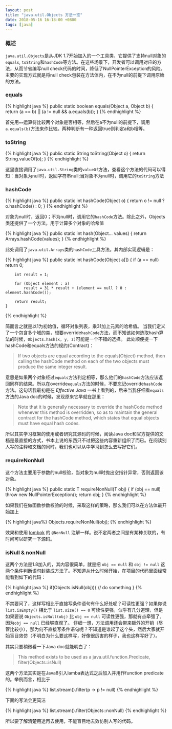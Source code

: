 ```yaml
---
layout: post
title: "java.util.Objects 方法一览"
date: 2018-05-16 16:18:00 +0800
tags: [java]
---
```


### 概述

`java.util.Objects`是从JDK 1.7开始加入的一个工具类，它提供了支持null对象的`equals`, `toString`和`hashCode`等方法。在这些场景下，开发者可以调用对应的方法，从而节省编写null check代码的时间，降低了NullPointerException的风险。主要的实现方式就是将null check包装在方法体内，在不为null的前提下调用原始的方法。

### equals

{% highlight java %}
    public static boolean equals(Object a, Object b) {
        return (a == b) || (a != null && a.equals(b));
    }
{% endhighlight %}

首先用`==`运算符比较两个对象是否相等，然后在a不为null的前提下，调用`a.equals(b)`方法来作比较。两种判断有一种返回true则判定a和b相等。

### toString

{% highlight java %}
    public static String toString(Object o) {
        return String.valueOf(o);
    }
{% endhighlight %}

这里直接调用了`java.util.String`类的`valueOf`方法，查看这个方法的代码可以得知：当对象为null时，返回字符串null;当对象不为null时，调用它的`toString`方法

### hashCode

{% highlight java %}
    public static int hashCode(Object o) {
        return o != null ? o.hashCode() : 0;
    }
{% endhighlight %}

对象为null时，返回0；不为null时，调用它的`hashCode`方法。除此之外，Objects类还提供了一个方法，用于计算多个对象的哈希值

{% highlight java %}
    public static int hash(Object... values) {
        return Arrays.hashCode(values);
    }
{% endhighlight %}

此处调用了`java.util.Arrays`类的`hashCode`工具方法。其内部实现逻辑是：

{% highlight java %}
    public static int hashCode(Object a[]) {
        if (a == null)
            return 0;

        int result = 1;

        for (Object element : a)
            result = 31 * result + (element == null ? 0 : element.hashCode());

        return result;
    }
{% endhighlight %}

简而言之就是以1为初始值，循环对象列表，乘31加上元素的哈希值。
当我们定义了一个包含多个域的类，想要override`hashCode`方法，而不知该如何选取hash算法的时候，`Objects.hash(x, y, z)`可能是一个不错的选择。
此处顺便提一下hashCode和equals方法的规约(Contract)：

> If two objects are equal according to the equals(Object) method, 
> then calling the hashCode method on each of the two objects must produce the same integer result. 

意思是如果两个对象经过`equals`方法判定相等，那么他们的`hashCode`方法应该返回同样的结果。所以在override`equals`方法的时候，不要忘记override`hashCode`方法。这句话我最初是在 _Effective Java_ 一书上看到的，后来当我仔细看`equals`方法的Java doc的时候，发现原来它早就在那里：

> Note that it is generally necessary to override the hashCode method whenever this method is overridden, 
> so as to maintain the general contract for the hashCode method, which states that equal objects must have equal hash codes.

所以其实学习框架的使用或者研究其源码的时候，阅读Java doc和官方提供的文档是最直接的方式，书本上说的东西只不过把这些内容重新组织了而已。在阅读别人写的注释和文档的同时，我们也可以从中学习到怎么去写好它们。

### requireNonNull

这个方法主要用于参数的null校验，当对象为null时抛出空指针异常，否则返回该对象。

{% highlight java %}
    public static <T> T requireNonNull(T obj) {
        if (obj == null)
            throw new NullPointerException();
        return obj;
    }
{% endhighlight %}

如果我们在做函数参数校验的时候，采取这样的策略，那么我们可以在方法体最开始加上

{% highlight java%}
  Objects.requireNonNull(obj);
{% endhighlight %}

效果和使用 [lombok](https://projectlombok.org/) 的 `@NonNull` 注解一样。说不定两者之间是有某种关联的，有时间可以研究一下源码。

### isNull & nonNull 

这两个方法是1.8加入的，其内容很简单，就是把 `obj == null` 和 `obj != null` 这两个条件判断语句封装成方法了。不知道从什么时候开始，在项目的代码里面经常能看到如下的代码：

{% highlight java %}
    if(Objects.isNull(obj)){
        // do something
    }
{% endhighlight %}

不禁要问了，这样写相比于直接写条件语句有什么好处呢？可读性更强？如果你说 `list.isEmpty()` 相比于 `list.size() == 0` 可读性更强，似乎有几分道理，但是如果要说 `Objects.isNull(obj)` 比 `obj == null` 可读性更强，那就有点牵强了，因为`obj == null` 已经够直观了。
仔细一想，方法调用还会带来额外的开销（尽管比较小），那为何不直接写条件语句呢？不知道是谁起了这个头，然后大家就开始盲目效仿（不明白为什么要这样写，好像很厉害的样子，我也这样写好了）。

其实只要稍微看一下Java doc就能明白了：

> This method exists to be used as a java.util.function.Predicate, filter(Objects::isNull)

这两个方法其实是在Java8引入lamba表达式之后加入并用作function predicate的。举例而言，相比于

{% highlight java %}
    list.stream().filter(p -> p != null)
{% endhighlight %}

下面的写法会更简洁

{% highlight java %}
    list.stream().filter(Objects::nonNull)
{% endhighlight %}

所以要了解清楚用途再去使用，不能盲目地去效仿别人写的代码。
